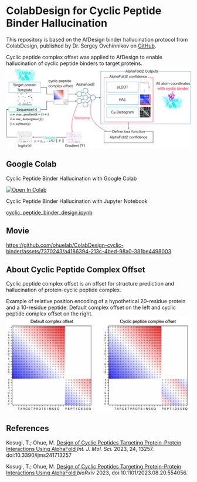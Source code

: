 # ColabDesign for Cyclic Peptide Binder Hallucination
This repository is based on the AfDesign binder hallucination protocol from ColabDesign, published by Dr. Sergey Ovchinnikov on [GitHub](https://github.com/sokrypton/ColabDesign/tree/main/af).

Cyclic peptide complex offset was applied to AfDesign to enable hallucination of cyclic peptide binders to target proteins.
![flowchart](img/flowchart.png)

## Google Colab
Cyclic Peptide Binder Hallucination with Google Colab

<a href="https://colab.research.google.com/github/ohuelab/ColabDesign-cyclic-binder/blob/cyc_binder/cyclic_peptide_binder_design.ipynb" target="_parent"><img src="https://colab.research.google.com/assets/colab-badge.svg" alt="Open In Colab"/></a>

Cyclic Peptide Binder Hallucination with Jupyter Notebook

[cyclic_peptide_binder_design.ipynb](https://github.com/ohuelab/ColabDesign-cyclic-binder/blob/cyc_binder/cyclic_peptide_binder_design.ipynb)

## Movie

https://github.com/ohuelab/ColabDesign-cyclic-binder/assets/7370243/a4186394-213c-4bed-98a0-381be4498003

## About Cyclic Peptide Complex Offset

Cyclic peptide complex offset is an offset for structure prediction and hallucination of protein-cyclic peptide complex.

Example of relative position encoding of a hypothetical 20-residue protein and a 10-residue peptide. Default complex offset on the left and cyclic peptide complex offset on the right.
![flowchart](img/offset.png)

## References

Kosugi, T.; Ohue, M. [ Design of Cyclic Peptides Targeting Protein–Protein Interactions Using AlphaFold ](https://www.mdpi.com/1422-0067/24/17/13257) _Int. J. Mol. Sci._ 2023, 24, 13257. doi:10.3390/ijms241713257

Kosugi, T.; Ohue, M. [ Design of Cyclic Peptides Targeting Protein-Protein Interactions Using AlphaFold ](https://www.biorxiv.org/content/10.1101/2023.08.20.554056) _bioRxiv_ 2023, doi:10.1101/2023.08.20.554056.
